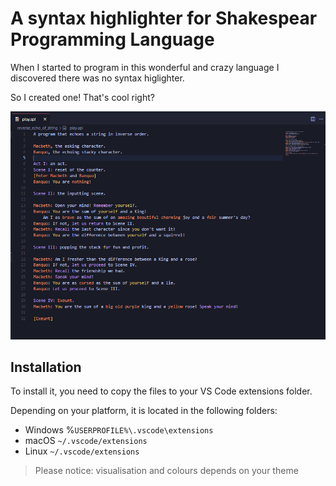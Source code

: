 # A syntax highlighter for Shakespear Programming Language
When I started to program in this wonderful and crazy language I discovered there was no syntax higlighter.

So I created one! That's cool right?

![Here](./images/image.png)

## Installation
To install it, you need to copy the files to your VS Code extensions folder.

Depending on your platform, it is located in the following folders:
* Windows %`USERPROFILE%\.vscode\extensions`
* macOS `~/.vscode/extensions`
* Linux `~/.vscode/extensions`

> Please notice: visualisation and colours depends on your theme
